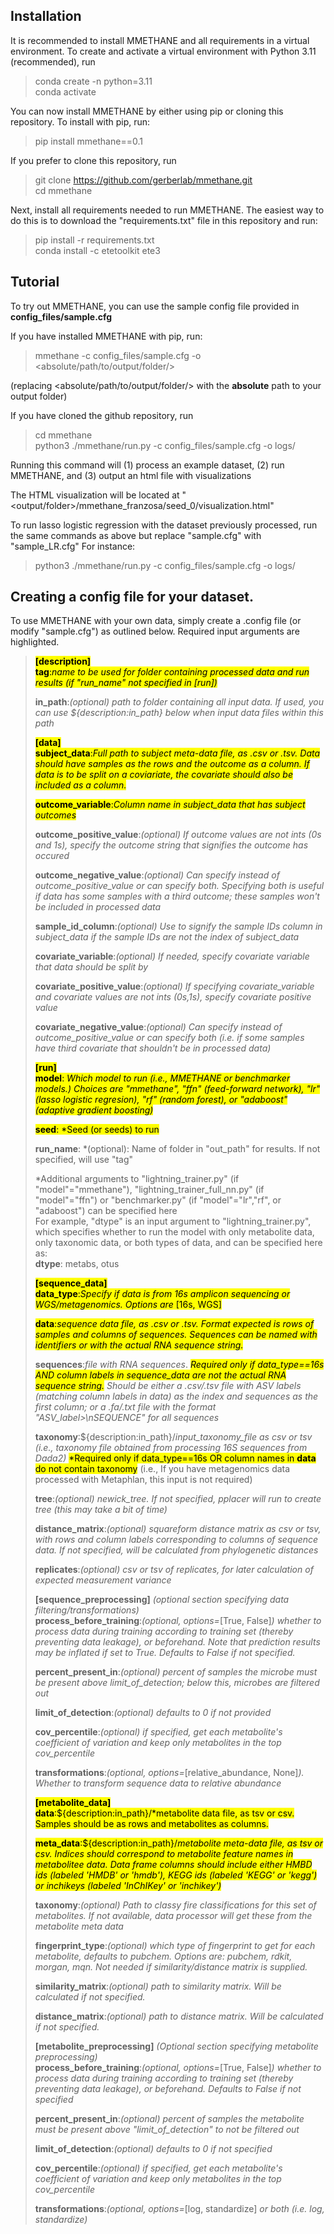 
## Installation
It is recommended to install MMETHANE and all requirements in a virtual environment. To create
and activate a virtual environment with Python 3.11 (recommended), run 
> conda create -n <env-name> python=3.11 \
> conda activate <env-name>

You can now install MMETHANE by either using pip or cloning this repository. To install with pip, run:
>pip install mmethane==0.1

If you prefer to clone this repository, run 
> git clone https://github.com/gerberlab/mmethane.git \
> cd mmethane

Next, install all requirements needed to run MMETHANE. The easiest way to do this is to download the "requirements.txt" 
file in this repository and run:
> pip install -r requirements.txt \
> conda install -c etetoolkit ete3

## Tutorial
To try out MMETHANE, you can use the sample config file provided in **config_files/sample.cfg**

If you have installed MMETHANE with pip, run:

>mmethane -c config_files/sample.cfg -o <absolute/path/to/output/folder/>

(replacing <absolute/path/to/output/folder/> with the **absolute** path to your output folder)

If you have cloned the github repository, run
> cd mmethane \
> python3 ./mmethane/run.py -c config_files/sample.cfg -o logs/

Running this command will (1) process an example dataset, (2) run MMETHANE, and (3) output an html file with visualizations

The HTML visualization will be located at "<output/folder>/mmethane_franzosa/seed_0/visualization.html"

To run lasso logistic regression with the dataset previously processed, run the same commands as above but replace "sample.cfg" with "sample_LR.cfg"
For instance:
> python3 ./mmethane/run.py -c config_files/sample.cfg -o logs/

## Creating a config file for your dataset. 
To use MMETHANE with your own data, simply create a .config file (or modify "sample.cfg") as outlined below. Required input arguments are highlighted.
> <mark>**[description]**<mark/> \
> <mark>**tag**:*name to be used for folder containing processed data and run results (if "run_name" not specified in [run])*</mark>
>
> **in_path**:*(optional) path to folder containing all input data. If used, you can use ${description:in_path} below when 
> input data files within this path*
>
> <mark>**[data]**</mark>\
> <mark>**subject_data**:*Full path to subject meta-data file, as .csv or .tsv. 
> Data should have samples as the rows and the outcome as a column. 
> If data is to be split on a coviariate, the covariate should also be included as a column.*</mark>
>
> <mark>**outcome_variable**:*Column name in subject_data that has subject outcomes*</mark>
>
> **outcome_positive_value**:*(optional) If outcome values are not ints (0s and 1s), specify the outcome string that 
> signifies the outcome has occured*
> 
> **outcome_negative_value**:*(optional) Can specify instead of outcome_positive_value or can specify both. 
> Specifying both is useful if data has some samples with a third outcome; these samples won't be included in processed data*
> 
> **sample_id_column**:*(optional) Use to signify the sample IDs column in subject_data if the sample IDs are not the 
> index of subject_data*
> 
> **covariate_variable**:*(optional) If needed, specify covariate variable that data should be split by*
> 
> **covariate_positive_value**:*(optional) If specifying covariate_variable and covariate values are not ints (0s,1s), 
> specify covariate positive value*
> 
> **covariate_negative_value**:*(optional) Can specify instead of outcome_positive_value or can specify both (i.e. if 
> some samples have third covariate that shouldn't be in processed data)*
>
> <mark>**[run]**</mark>\
> <mark>**model**: *Which model to run (i.e., MMETHANE or benchmarker models.) Choices are "mmethane", "ffn" 
> (feed-forward network), "lr" (lasso logistic regresion), "rf" (random forest), or "adaboost" (adaptive gradient boosting)*</mark>
> 
> <mark>**seed**: *Seed (or seeds) to run</mark>
> 
> **run_name**: *(optional): Name of folder in "out_path" for results. If not specified, will use "tag"
> 
> *Additional arguments to "lightning_trainer.py" (if "model"="mmethane"), "lightning_trainer_full_nn.py" (if "model"="ffn") or 
> "benchmarker.py" (if "model"="lr","rf", or "adaboost") can be specified here \
> For example, "dtype" is an input argument to "lightning_trainer.py", which specifies whether to run the model with only metabolite data, only taxonomic data, or both types of data, and can be specified here as:\
> **dtype**: metabs, otus
> 
> 
> <mark>**[sequence_data]**</mark>\
> <mark>**data_type**:*Specify if data is from 16s amplicon sequencing or WGS/metagenomics. Options are* [16s, WGS]</mark>
> 
> <mark>**data**:*sequence data file, as .csv or .tsv. Format expected is rows of samples and columns of sequences. Sequences can
be named with identifiers or with the actual RNA sequence string.*</mark>
> 
> **sequences**:*file with RNA sequences*. <mark>*Required only if data_type==16s AND column labels in 
> sequence_data are not the actual RNA sequence string.</mark> Should be either a .csv/.tsv file with ASV labels 
> (matching column labels in data) as the index and sequences as the first column; or a .fa/.txt file with the format 
> "ASV_label>\nSEQUENCE" for all sequences*
> 
> **taxonomy**:${description:in_path}/*input_taxonomy_file as csv or tsv (i.e., taxonomy file obtained from processing 
> 16S sequences from Dada2)* <mark>*Required only if data_type==16s OR column names in **data** do not contain taxonomy</mark>
> (i.e., If you have metagenomics data processed with Metaphlan, this input is not required)
> 
> **tree**:*(optional) newick_tree. If not specified, pplacer will run to create tree (this may take a bit of time)*
> 
> **distance_matrix**:*(optional) squareform distance matrix as csv or tsv, with rows and column labels corresponding to 
> columns of sequence data. If not specified, will be calculated from phylogenetic distances*
> 
> **replicates**:*(optional) csv or tsv of replicates, for later calculation of expected measurement variance*
>
> **[sequence_preprocessing]** *(optional section specifying data filtering/transformations)*\
> **process_before_training**:*(optional, options=*[True, False]*) whether to process data during training according to 
> training set (thereby preventing data leakage), or beforehand. Note that prediction results may be inflated if set to 
> True. Defaults to False if not specified.*
> 
> **percent_present_in**:*(optional) percent of samples the microbe must be present above limit_of_detection; below this, 
> microbes are filtered out*
> 
> **limit_of_detection**:*(optional) defaults to 0 if not provided*
> 
> **cov_percentile**:*(optional) if specified, get each metabolite's coefficient of variation and keep only metabolites 
> in the top cov_percentile*
> 
> **transformations**:*(optional, options=*[relative_abundance, None]*). Whether to transform sequence data to relative 
> abundance*
>
> <mark>**[metabolite_data]**</mark>\
> <mark>**data**:${description:in_path}/*metabolite data file, as tsv or csv. Samples should be as rows and metabolites as columns.</mark>
> 
> <mark>**meta_data**:${description:in_path}/*metabolite meta-data file, as tsv or csv. Indices should correspond to 
> metabolite feature names in metabolitee data. Data frame columns should include either HMBD ids (labeled 'HMDB' or 
> 'hmdb'), KEGG ids (labeled 'KEGG' or 'kegg') or inchikeys (labeled 'InChIKey' or 'inchikey')*</mark>
> 
> **taxonomy**:*(optional) Path to classy fire classifications for this set of metabolites. If not available, 
> data processor will get these from the metabolite meta data*
> 
> **fingerprint_type**:*(optional) which type of fingerprint to get for each metabolite, defaults to pubchem. 
> Options are: pubchem, rdkit, morgan, mqn. Not needed if similarity/distance matrix is supplied.*
> 
> **similarity_matrix**:*(optional) path to similarity matrix. Will be calculated if not specified.*
> 
> **distance_matrix**:*(optional) path to distance matrix. Will be calculated if not specified.*
>
> **[metabolite_preprocessing]** *(Optional section specifying metabolite preprocessing)*\
> **process_before_training**:*(optional, options=*[True, False]*) whether to process data during training according 
> to training set (thereby preventing data leakage), or beforehand. Defaults to False if not specified*
> 
> **percent_present_in**:*(optional) percent of samples the metabolite must be present above "limit_of_detection" to not be filtered out*
> 
> **limit_of_detection**:*(optional) defaults to 0 if not specified*
> 
> **cov_percentile**:*(optional) if specified, get each metabolite's coefficient of variation and keep only metabolites 
> in the top cov_percentile*
> 
> **transformations**:*(optional, options=*[log, standardize] *or both (i.e. log, standardize)*